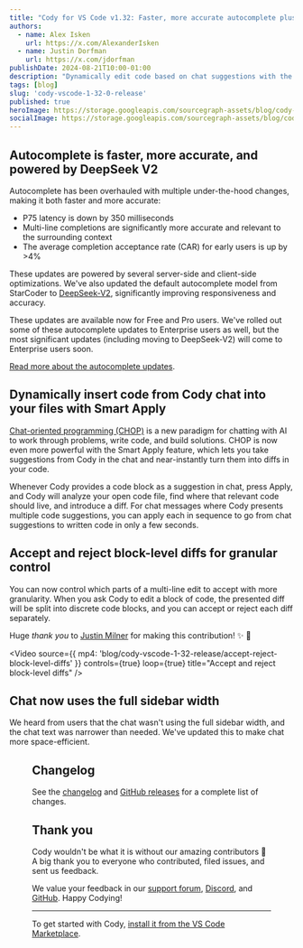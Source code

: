 ```yaml
---
title: "Cody for VS Code v1.32: Faster, more accurate autocomplete plus Smart Apply"
authors:
  - name: Alex Isken
    url: https://x.com/AlexanderIsken
  - name: Justin Dorfman
    url: https://x.com/jdorfman
publishDate: 2024-08-21T10:00-01:00
description: "Dynamically edit code based on chat suggestions with the new Smart Apply feature. Plus, autocomplete is now faster, more accurate, and powered by DeepSeek-V2."
tags: [blog]
slug: 'cody-vscode-1-32-0-release'
published: true
heroImage: https://storage.googleapis.com/sourcegraph-assets/blog/cody-vscode-1-32-release/cody-vscode-og-image.png
socialImage: https://storage.googleapis.com/sourcegraph-assets/blog/cody-vscode-1-32-release/cody-vscode-og-image.png
---
```


## Autocomplete is faster, more accurate, and powered by DeepSeek V2

Autocomplete has been overhauled with multiple under-the-hood changes, making it both faster and more accurate:

* P75 latency is down by 350 milliseconds
* Multi-line completions are significantly more accurate and relevant to the surrounding context
* The average completion acceptance rate (CAR) for early users is up by >4%

These updates are powered by several server-side and client-side optimizations. We've also updated the default autocomplete model from StarCoder to [DeepSeek-V2](https://huggingface.co/deepseek-ai/DeepSeek-V2), significantly improving responsiveness and accuracy.

These updates are available now for Free and Pro users. We've rolled out some of these autocomplete updates to Enterprise users as well, but the most significant updates (including moving to DeepSeek-V2) will come to Enterprise users soon.

[Read more about the autocomplete updates](https://sourcegraph.com/blog/improving-cody-autocomplete-faster-smarter).

## Dynamically insert code from Cody chat into your files with Smart Apply

[Chat-oriented programming (CHOP)](https://sourcegraph.com/blog/chat-oriented-programming-in-action) is a new paradigm for chatting with AI to work through problems, write code, and build solutions. CHOP is now even more powerful with the Smart Apply feature, which lets you take suggestions from Cody in the chat and near-instantly turn them into diffs in your code.

Whenever Cody provides a code block as a suggestion in chat, press Apply, and Cody will analyze your open code file, find where that relevant code should live, and introduce a diff. For chat messages where Cody presents multiple code suggestions, you can apply each in sequence to go from chat suggestions to written code in only a few seconds.

<YouTube
  id="9SMa8NJdJlg"
  showTitle={true}
/>

## Accept and reject block-level diffs for granular control

You can now control which parts of a multi-line edit to accept with more granularity. When you ask Cody to edit a block of code, the presented diff will be split into discrete code blocks, and you can accept or reject each diff separately.

Huge _thank you_ to [Justin Milner](https://github.com/justinmilner1) for making this contribution! ✨ 🫶

<Video
  source={{
    mp4: 'blog/cody-vscode-1-32-release/accept-reject-block-level-diffs'
  }}
  controls={true}
  loop={true}
  title="Accept and reject block-level diffs"
/>

## Chat now uses the full sidebar width

We heard from users that the chat wasn't using the full sidebar width, and the chat text was narrower than needed. We've updated this to make chat more space-efficient.

<Figure
  src="https://storage.googleapis.com/sourcegraph-assets/blog/cody-vscode-1-32-release/chat-width.png"
  alt="Chat width in the sidebar viewport"
/>

## Changelog

See the [changelog](https://github.com/sourcegraph/cody/releases/tag/vscode-v1.32.0) and [GitHub releases](https://github.com/sourcegraph/cody/releases) for a complete list of changes.

## Thank you

Cody wouldn't be what it is without our amazing contributors 💖 A big thank you to everyone who contributed, filed issues, and sent us feedback.

We value your feedback in our [support forum](https://community.sourcegraph.com/c/cody/5), [Discord](https://discord.com/servers/sourcegraph-969688426372825169), and [GitHub](https://github.com/sourcegraph/cody). Happy Codying!

---

To get started with Cody, [install it from the VS Code Marketplace](https://marketplace.visualstudio.com/items?itemName=sourcegraph.cody-ai).
